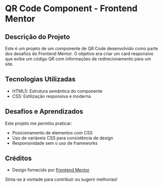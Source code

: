 
# QR Code Component - Frontend Mentor

## Descrição do Projeto

Este é um projeto de um componente de QR Code desenvolvido como parte dos desafios do Frontend Mentor. O objetivo era criar um card responsivo que exibe um código QR com informações de redirecionamento para um site.

## Tecnologias Utilizadas

- HTML5: Estrutura semântica do componente
- CSS: Estilização responsiva e moderna


## Desafios e Aprendizados

Este projeto me permitiu praticar:
- Posicionamento de elementos com CSS
- Uso de variáveis CSS para consistência de design
- Responsividade sem o uso de frameworks

## Créditos

- Design fornecido por [Frontend Mentor](https://www.frontendmentor.io)


Sinta-se à vontade para contribuir ou sugerir melhorias!